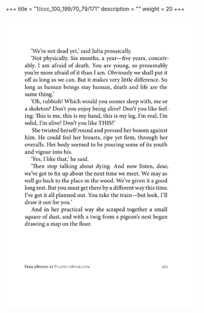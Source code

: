+++
title = "1/ccc_100_199/70_79/171"
description = ""
weight = 20
+++

<img class="center-fit-jpg" src="/jpg_/out_jpg_1984__171.jpg" ></img>

